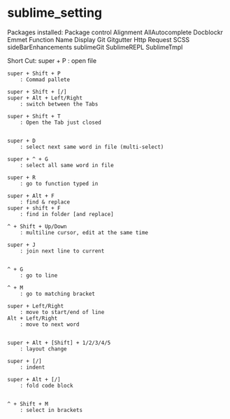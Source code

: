 # sublime_setting

Packages installed:
    Package control
    Alignment
    AllAutocomplete
    Docblockr
    Emmet
    Function Name Display
    Git
    Gitgutter
    Http Request
    SCSS
    sideBarEnhancements
    sublimeGit
    SublimeREPL
    SublimeTmpl

Short Cut:
    super + P
        : open file

    super + Shift + P
        : Commad pallete

    super + Shift + [/]
    super + Alt + Left/Right
        : switch between the Tabs

    super + Shift + T
        : Open the Tab just closed


    super + D
        : select next same word in file (multi-select)

    super + ^ + G
        : select all same word in file

    super + R
        : go to function typed in

    super + Alt + F
        : find & replace
    super + shift + F
        : find in folder [and replace]

    ^ + Shift + Up/Down
        : multiline cursor, edit at the same time

    super + J
        : join next line to current


    ^ + G
        : go to line

    ^ + M
        : go to matching bracket

    super + Left/Right
        : move to start/end of line
    Alt + Left/Right
        : move to next word


    super + Alt + [Shift] + 1/2/3/4/5
        : layout change

    super + [/]
        : indent

    super + Alt + [/]
        : fold code block


    ^ + Shift + M
        : select in brackets
